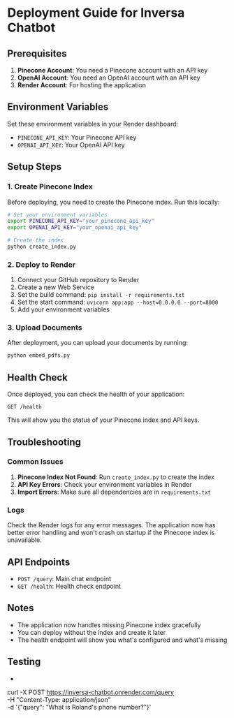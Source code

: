 # Deployment Guide for Inversa Chatbot

## Prerequisites

1. **Pinecone Account**: You need a Pinecone account with an API key
2. **OpenAI Account**: You need an OpenAI account with an API key
3. **Render Account**: For hosting the application

## Environment Variables

Set these environment variables in your Render dashboard:

- `PINECONE_API_KEY`: Your Pinecone API key
- `OPENAI_API_KEY`: Your OpenAI API key

## Setup Steps

### 1. Create Pinecone Index

Before deploying, you need to create the Pinecone index. Run this locally:

```bash
# Set your environment variables
export PINECONE_API_KEY="your_pinecone_api_key"
export OPENAI_API_KEY="your_openai_api_key"

# Create the index
python create_index.py
```

### 2. Deploy to Render

1. Connect your GitHub repository to Render
2. Create a new Web Service
3. Set the build command: `pip install -r requirements.txt`
4. Set the start command: `uvicorn app:app --host=0.0.0.0 --port=8000`
5. Add your environment variables

### 3. Upload Documents

After deployment, you can upload your documents by running:

```bash
python embed_pdfs.py
```

## Health Check

Once deployed, you can check the health of your application:

```
GET /health
```

This will show you the status of your Pinecone index and API keys.

## Troubleshooting

### Common Issues

1. **Pinecone Index Not Found**: Run `create_index.py` to create the index
2. **API Key Errors**: Check your environment variables in Render
3. **Import Errors**: Make sure all dependencies are in `requirements.txt`

### Logs

Check the Render logs for any error messages. The application now has better error handling and won't crash on startup if the Pinecone index is unavailable.

## API Endpoints

- `POST /query`: Main chat endpoint
- `GET /health`: Health check endpoint

## Notes

- The application now handles missing Pinecone index gracefully
- You can deploy without the index and create it later
- The health endpoint will show you what's configured and what's missing

## Testing
- ```
curl -X POST https://inversa-chatbot.onrender.com/query \
 -H "Content-Type: application/json" \
 -d '{"query": "What is Roland's phone number?"}'
```
